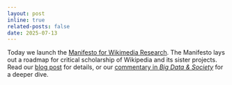 ```yaml
---
layout: post
inline: true
related-posts: false
date: 2025-07-13
---
```


Today we launch the [Manifesto for Wikimedia Research](https://manifesto.wiki). The Manifesto lays out a roadmap for critical scholarship of Wikipedia and its sister projects. Read our [blog post](https://wikihistories.net/2025/07/08/newsletter-7-july-2025/) for details, or our [commentary in *Big Data & Society*](https://journals.sagepub.com/doi/10.1177/20539517251357292) for a deeper dive.